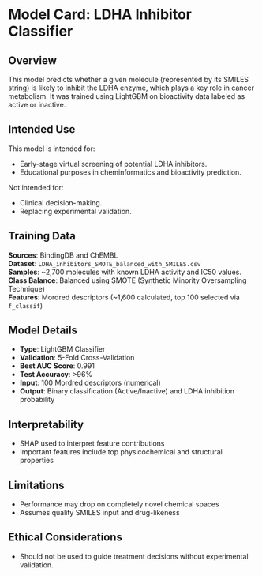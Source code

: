 # Model Card: LDHA Inhibitor Classifier

## Overview
This model predicts whether a given molecule (represented by its SMILES string) is likely to inhibit the LDHA enzyme, which plays a key role in cancer metabolism. It was trained using LightGBM on bioactivity data labeled as active or inactive.

## Intended Use
This model is intended for:
- Early-stage virtual screening of potential LDHA inhibitors.
- Educational purposes in cheminformatics and bioactivity prediction.

Not intended for:
- Clinical decision-making.
- Replacing experimental validation.

## Training Data
**Sources**: BindingDB and ChEMBL  
**Dataset**: `LDHA_inhibitors_SMOTE_balanced_with_SMILES.csv`  
**Samples**: ~2,700 molecules with known LDHA activity and IC50 values.  
**Class Balance**: Balanced using SMOTE (Synthetic Minority Oversampling Technique)  
**Features**: Mordred descriptors (~1,600 calculated, top 100 selected via `f_classif`)

## Model Details
- **Type**: LightGBM Classifier
- **Validation**: 5-Fold Cross-Validation
- **Best AUC Score**: 0.991
- **Test Accuracy**: >96%
- **Input**: 100 Mordred descriptors (numerical)
- **Output**: Binary classification (Active/Inactive) and LDHA inhibition probability

## Interpretability
- SHAP used to interpret feature contributions
- Important features include top physicochemical and structural properties

## Limitations
- Performance may drop on completely novel chemical spaces
- Assumes quality SMILES input and drug-likeness

## Ethical Considerations
- Should not be used to guide treatment decisions without experimental validation.